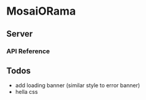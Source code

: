 # MosaiORama 

## Server

### API Reference

## Todos

- add loading banner (similar style to error banner)
- hella css

